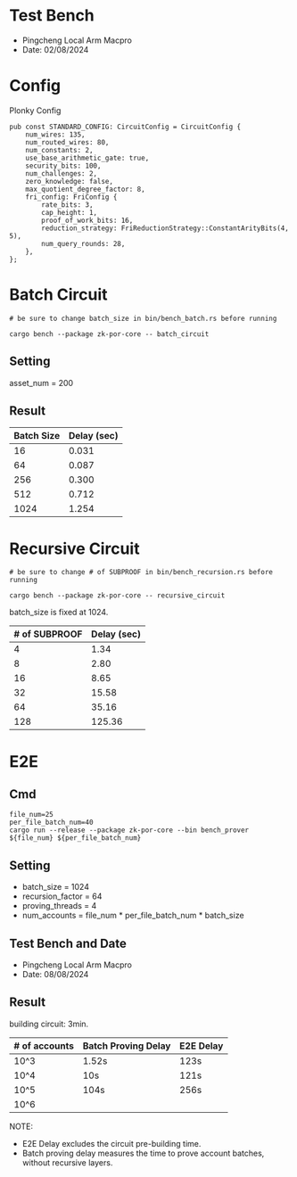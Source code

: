 # Test Bench
* Pingcheng Local Arm Macpro
* Date: 02/08/2024

# Config 
Plonky Config
```
pub const STANDARD_CONFIG: CircuitConfig = CircuitConfig {
    num_wires: 135,
    num_routed_wires: 80,
    num_constants: 2,
    use_base_arithmetic_gate: true,
    security_bits: 100,
    num_challenges: 2,
    zero_knowledge: false,
    max_quotient_degree_factor: 8,
    fri_config: FriConfig {
        rate_bits: 3,
        cap_height: 1,
        proof_of_work_bits: 16,
        reduction_strategy: FriReductionStrategy::ConstantArityBits(4, 5),
        num_query_rounds: 28,
    },
};
```

# Batch Circuit
```
# be sure to change batch_size in bin/bench_batch.rs before running

cargo bench --package zk-por-core -- batch_circuit
```
## Setting
asset_num = 200
## Result
| Batch Size  | Delay (sec) |
|---|---|
| 16  | 0.031|
| 64 | 0.087|
| 256 |0.300|
| 512 |0.712|
| 1024 |1.254|

# Recursive Circuit
```
# be sure to change # of SUBPROOF in bin/bench_recursion.rs before running

cargo bench --package zk-por-core -- recursive_circuit
```
batch_size is fixed at 1024. 

| # of SUBPROOF  | Delay (sec) |
|---|---|
| 4  | 1.34  |
| 8  | 2.80  |
| 16 | 8.65  |
| 32 | 15.58 |
| 64 | 35.16 |
| 128 | 125.36 |

# E2E
## Cmd
```
file_num=25
per_file_batch_num=40
cargo run --release --package zk-por-core --bin bench_prover ${file_num} ${per_file_batch_num}
```

## Setting
* batch_size = 1024
* recursion_factor = 64
* proving_threads = 4
* num_accounts = file_num * per_file_batch_num * batch_size

## Test Bench and Date
* Pingcheng Local Arm Macpro
* Date: 08/08/2024

## Result
building circuit: 3min. 

| # of accounts  | Batch Proving Delay | E2E Delay |
|---|---|---|
| 10^3 | 1.52s  | 123s|
| 10^4 | 10s | 121s |
| 10^5 |104s| 256s| 
| 10^6 | ||

NOTE:
* E2E Delay excludes the circuit pre-building time. 
* Batch proving delay measures the time to prove account batches, without recursive layers. 